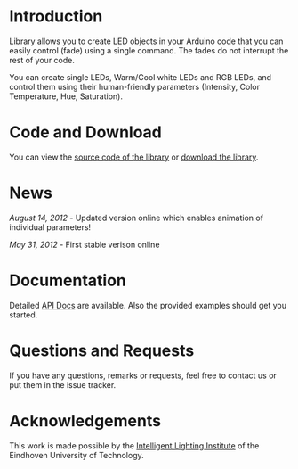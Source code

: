 # Introduction #
Library allows you to create LED objects in your Arduino code that you can easily control (fade) using a single command. The fades do not interrupt the rest of your code.

You can create single LEDs, Warm/Cool white LEDs and RGB LEDs, and control them using their human-friendly parameters (Intensity, Color Temperature, Hue, Saturation).

# Code and Download #
You can view the [source code of the library](http://code.google.com/p/led-library/source/browse/#svn%2Ftrunk%2F) or [download the library](http://code.google.com/p/led-library/downloads/list).

# News #
_August 14, 2012_ - Updated version online which enables animation of individual parameters!

_May 31, 2012_ - First stable verison online

# Documentation #
Detailed [API Docs](http://lithne.id.tue.nl/docs/LED) are available. Also the provided examples should get you started.

# Questions and Requests #
If you have any questions, remarks or requests, feel free to contact us or put them in the issue tracker.

# Acknowledgements #
This work is made possible by the [Intelligent Lighting Institute](http://www.tue.nl/ili) of the Eindhoven University of Technology.